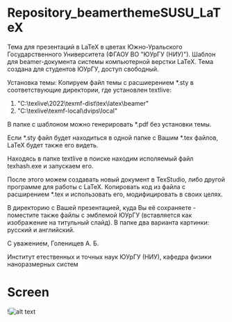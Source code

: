 # Repository_beamerthemeSUSU_LaTeX
Тема для презентаций в LaTeX в цветах Южно-Уральского Государственного Университета (ФГАОУ ВО "ЮУрГУ (НИУ)").
Шаблон для beamer-документа системы компьютерной верстки LaTeX.
Тема создана для студентов ЮУрГУ, доступ свободный.

Установка темы:
Копируем файл темы с расшиерением *.sty в соответствующие директории, где установлен textlive:
1)  "C:\texlive\2022\texmf-dist\tex\latex\beamer"
2)  "C:\texlive\texmf-local\dvips\local"

В папке с шаблоном можно генерировать *.pdf без установки темы.

Если *.sty файл будет находиться в одной папке с Вашим *.tex файлов, LaTeX будет также его видеть.

Находясь в папке textlive в поиске находим исполяемый файл texhash.exe и запускаем его. 

После этого можем создавать новый документ в TexStudio, либо другой программе для работы с LaTeX. Копировать код из файла с расширением *.tex
и использовать его, модифицировать в своих целях.

В директорию с Вашей презентацией, куда Вы её сохраняете - поместите также файлы с эмблемой ЮУрГУ (вставляется как изображение на титульный слайд).
В папке два варианта картинки: русский и английский. 

С уважением,
Голенищев А. Б.

Институт етественных и точных наук ЮУрГУ (НИУ),
кафедра физики наноразмерных систем

# Screen
!![alt text]([https://github.com/golenischevms/Repository_beamerthemeSUSU_LaTeX/blob/main/screenshorts/title.png?raw=true](https://raw.githubusercontent.com/golenischevms/Repository_beamerthemeSUSU_LaTeX/main/screenshorts/title.png)https://raw.githubusercontent.com/golenischevms/Repository_beamerthemeSUSU_LaTeX/main/screenshorts/title.png)
